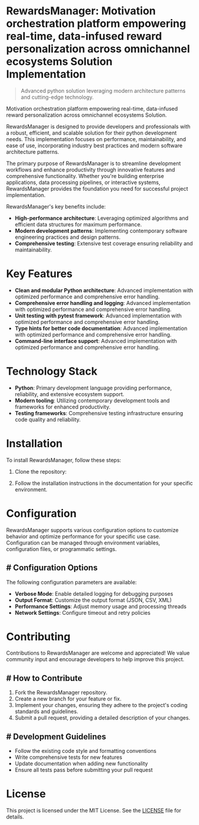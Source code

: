 <!-- fallback_RewardsManager_20250810005624_81180 -->

# RewardsManager: Motivation orchestration platform empowering real-time, data-infused reward personalization across omnichannel ecosystems Solution Implementation
> Advanced python solution leveraging modern architecture patterns and cutting-edge technology.

Motivation orchestration platform empowering real-time, data-infused reward personalization across omnichannel ecosystems Solution.

RewardsManager is designed to provide developers and professionals with a robust, efficient, and scalable solution for their python development needs. This implementation focuses on performance, maintainability, and ease of use, incorporating industry best practices and modern software architecture patterns.

The primary purpose of RewardsManager is to streamline development workflows and enhance productivity through innovative features and comprehensive functionality. Whether you're building enterprise applications, data processing pipelines, or interactive systems, RewardsManager provides the foundation you need for successful project implementation.

RewardsManager's key benefits include:

* **High-performance architecture**: Leveraging optimized algorithms and efficient data structures for maximum performance.
* **Modern development patterns**: Implementing contemporary software engineering practices and design patterns.
* **Comprehensive testing**: Extensive test coverage ensuring reliability and maintainability.

# Key Features

* **Clean and modular Python architecture**: Advanced implementation with optimized performance and comprehensive error handling.
* **Comprehensive error handling and logging**: Advanced implementation with optimized performance and comprehensive error handling.
* **Unit testing with pytest framework**: Advanced implementation with optimized performance and comprehensive error handling.
* **Type hints for better code documentation**: Advanced implementation with optimized performance and comprehensive error handling.
* **Command-line interface support**: Advanced implementation with optimized performance and comprehensive error handling.

# Technology Stack

* **Python**: Primary development language providing performance, reliability, and extensive ecosystem support.
* **Modern tooling**: Utilizing contemporary development tools and frameworks for enhanced productivity.
* **Testing frameworks**: Comprehensive testing infrastructure ensuring code quality and reliability.

# Installation

To install RewardsManager, follow these steps:

1. Clone the repository:


2. Follow the installation instructions in the documentation for your specific environment.

# Configuration

RewardsManager supports various configuration options to customize behavior and optimize performance for your specific use case. Configuration can be managed through environment variables, configuration files, or programmatic settings.

## # Configuration Options

The following configuration parameters are available:

* **Verbose Mode**: Enable detailed logging for debugging purposes
* **Output Format**: Customize the output format (JSON, CSV, XML)
* **Performance Settings**: Adjust memory usage and processing threads
* **Network Settings**: Configure timeout and retry policies

# Contributing

Contributions to RewardsManager are welcome and appreciated! We value community input and encourage developers to help improve this project.

## # How to Contribute

1. Fork the RewardsManager repository.
2. Create a new branch for your feature or fix.
3. Implement your changes, ensuring they adhere to the project's coding standards and guidelines.
4. Submit a pull request, providing a detailed description of your changes.

## # Development Guidelines

* Follow the existing code style and formatting conventions
* Write comprehensive tests for new features
* Update documentation when adding new functionality
* Ensure all tests pass before submitting your pull request

# License

This project is licensed under the MIT License. See the [LICENSE](https://github.com/laurindoisaac/RewardsManager/blob/main/LICENSE) file for details.
